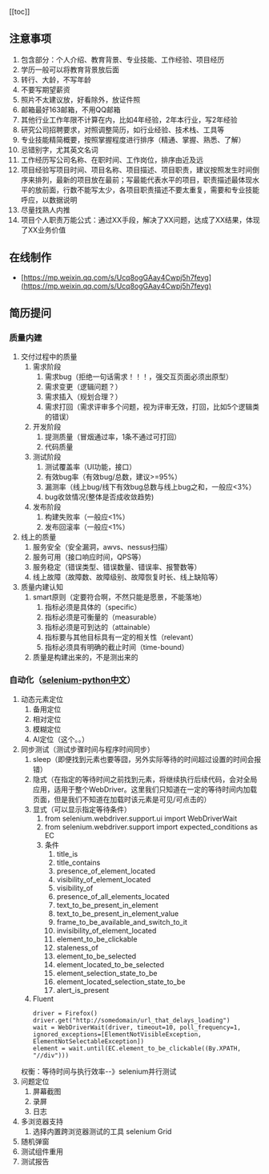 [[toc]]

## 注意事项
1. 包含部分：个人介绍、教育背景、专业技能、工作经验、项目经历
2. 学历一般可以将教育背景放后面
3. 转行、大龄，不写年龄
4. 不要写期望薪资
5. 照片不太建议放，好看除外，放证件照
6. 邮箱最好163邮箱，不用QQ邮箱
7. 其他行业工作年限不计算在内，比如4年经验，2年本行业，写2年经验
8. 研究公司招聘要求，对照调整简历，如行业经验、技术栈、工具等
9. 专业技能精简概要，按照掌握程度进行排序（精通、掌握、熟悉、了解）
10. 忌错别字，尤其英文名词
11. 工作经历写公司名称、在职时间、工作岗位，排序由近及远
12. 项目经验写项目时间、项目名称、项目描述、项目职责，建议按照发生时间倒序来排列，最新的项目放在最前；写最能代表水平的项目，职责描述最体现水平的放前面，行数不能写太少，各项目职责描述不要太重复，需要和专业技能呼应，以数据说明
13. 尽量找熟人内推
14. 项目个人职责万能公式：通过XX手段，解决了XX问题，达成了XX结果，体现了XX业务价值

## 在线制作
- [https://mp.weixin.qq.com/s/Ucq8ogGAay4Cwpj5h7feyg](https://mp.weixin.qq.com/s/Ucq8ogGAay4Cwpj5h7feyg)
## 简历提问
### 质量内建
1. 交付过程中的质量
	1. 需求阶段
		1. 需求bug（拒绝一句话需求！！！，强交互页面必须出原型）
		2. 需求变更（逻辑问题？）
		3. 需求插入（规划合理？）
		4. 需求打回（需求评审多个问题，视为评审无效，打回，比如5个逻辑类的错误）
	2. 开发阶段
		1. 提测质量（冒烟通过率，1条不通过可打回）
		2. 代码质量
	3. 测试阶段
		1. 测试覆盖率（UI功能，接口）
		2. 有效bug率（有效bug/总数，建议>=95%）
		3. 漏测率（线上bug/线下有效bug总数与线上bug之和，一般应<3%）
		4. bug收敛情况(整体是否成收敛趋势)
	4. 发布阶段
		1. 构建失败率（一般应<1%）
		2. 发布回滚率（一般应<1%）
2. 线上的质量
	1. 服务安全（安全漏洞，awvs、nessus扫描）
	2. 服务可用（接口响应时间，QPS等）
	3. 服务稳定（错误类型、错误数量、错误率、报警数等）
	4. 线上故障（故障数、故障级别、故障恢复时长、线上缺陷等）
1. 质量内建认知
	1. smart原则（定要符合啊，不然只能是愿景，不能落地）
		1. 指标必须是具体的（specific）
		2. 指标必须是可衡量的（measurable）
		3. 指标必须是可到达的（attainable）
		4. 指标要与其他目标具有一定的相关性（relevant）
		5. 指标必须具有明确的截止时间（time-bound）
	2. 质量是构建出来的，不是测出来的
### 自动化（[selenium-python中文](https://selenium-python-zh.readthedocs.io/en/latest/)）
1. 动态元素定位
	1. 备用定位
	2. 相对定位
	3. 模糊定位
	4. AI定位（这个。。）
1. 同步测试（测试步骤时间与程序时间同步）
	1. sleep（即便找到元素也要等囧，另外实际等待的时间超过设置的时间会报错）
	2. 隐式（在指定的等待时间之前找到元素，将继续执行后续代码，会对全局应用，适用于整个WebDriver。这里我们只知道在一定的等待时间内加载页面，但是我们不知道在加载时该元素是可见/可点击的）
	3. 显式（可以显示指定等待条件）
		1. from selenium.webdriver.support.ui import WebDriverWait
		2. from selenium.webdriver.support import expected_conditions as EC
		3. 条件
			1. title_is
			2. title_contains
			3. presence_of_element_located
			4. visibility_of_element_located
			5. visibility_of
			6. presence_of_all_elements_located
			7. text_to_be_present_in_element
			8. text_to_be_present_in_element_value
			9. frame_to_be_available_and_switch_to_it
			10. invisibility_of_element_located
			11. element_to_be_clickable
			12. staleness_of
			13. element_to_be_selected
			14. element_located_to_be_selected
			15. element_selection_state_to_be
			16. element_located_selection_state_to_be
			17. alert_is_present
	4. Fluent
		```
		driver = Firefox()
		driver.get("http://somedomain/url_that_delays_loading")
		wait = WebDriverWait(driver, timeout=10, poll_frequency=1, ignored_exceptions=[ElementNotVisibleException, ElementNotSelectableException])
		element = wait.until(EC.element_to_be_clickable((By.XPATH, "//div")))
		```
	权衡：等待时间与执行效率--》selenium并行测试
1. 问题定位
	1. 屏幕截图
	2. 录屏
	3. 日志
1. 多浏览器支持
	1. 选择内置跨浏览器测试的工具 selenium Grid
1. 随机弹窗
2. 测试组件重用
3. 测试报告